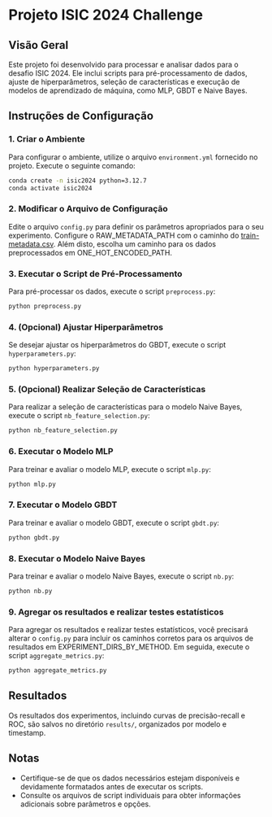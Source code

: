 # Projeto ISIC 2024 Challenge

## Visão Geral
Este projeto foi desenvolvido para processar e analisar dados para o desafio ISIC 2024. Ele inclui scripts para pré-processamento de dados, ajuste de hiperparâmetros, seleção de características e execução de modelos de aprendizado de máquina, como MLP, GBDT e Naive Bayes.

## Instruções de Configuração

### 1. Criar o Ambiente
Para configurar o ambiente, utilize o arquivo `environment.yml` fornecido no projeto. Execute o seguinte comando:

```bash
conda create -n isic2024 python=3.12.7
conda activate isic2024
```

### 2. Modificar o Arquivo de Configuração
Edite o arquivo `config.py` para definir os parâmetros apropriados para o seu experimento. Configure o RAW_METADATA_PATH com o caminho do [train-metadata.csv](https://www.kaggle.com/competitions/isic-2024-challenge/data?select=train-metadata.csv). Além disto, escolha um caminho para os dados preprocessados em ONE_HOT_ENCODED_PATH.

### 3. Executar o Script de Pré-Processamento
Para pré-processar os dados, execute o script `preprocess.py`:

```bash
python preprocess.py
```

### 4. (Opcional) Ajustar Hiperparâmetros
Se desejar ajustar os hiperparâmetros do GBDT, execute o script `hyperparameters.py`:

```bash
python hyperparameters.py
```

### 5. (Opcional) Realizar Seleção de Características
Para realizar a seleção de características para o modelo Naive Bayes, execute o script `nb_feature_selection.py`:

```bash
python nb_feature_selection.py
```

### 6. Executar o Modelo MLP
Para treinar e avaliar o modelo MLP, execute o script `mlp.py`:

```bash
python mlp.py
```

### 7. Executar o Modelo GBDT
Para treinar e avaliar o modelo GBDT, execute o script `gbdt.py`:

```bash
python gbdt.py
```

### 8. Executar o Modelo Naive Bayes
Para treinar e avaliar o modelo Naive Bayes, execute o script `nb.py`:

```bash
python nb.py
```

### 9. Agregar os resultados e realizar testes estatísticos
Para agregar os resultados e realizar testes estatísticos, você precisará alterar o `config.py` para incluir os caminhos corretos para os arquivos de resultados em EXPERIMENT_DIRS_BY_METHOD. Em seguida, execute o script `aggregate_metrics.py`:

```bash
python aggregate_metrics.py
```


## Resultados
Os resultados dos experimentos, incluindo curvas de precisão-recall e ROC, são salvos no diretório `results/`, organizados por modelo e timestamp.

## Notas
- Certifique-se de que os dados necessários estejam disponíveis e devidamente formatados antes de executar os scripts.
- Consulte os arquivos de script individuais para obter informações adicionais sobre parâmetros e opções.
